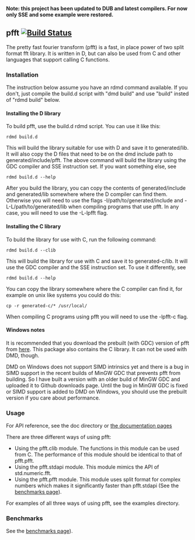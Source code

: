 **Note: this project has been updated to DUB and latest compilers. For now only SSE and some example were restored.**

## pfft [![Build Status](https://travis-ci.org/p0nce/pfft.svg?branch=master)](https://travis-ci.org/p0nce/pfft)

The pretty fast fourier transform (pfft) is a fast, in place power of two split format fft library. It is written in D, but can also be used from C and other languages that support calling C functions. 



### Installation 

The instruction below assume you have an rdmd command available. If you don't, just compile the build.d script with "dmd build" and use "build" insted of "rdmd build" below.

#### Installing the D library

To build pfft, use the build.d rdmd script. You can use it like this:

    rdmd build.d

This will build the library suitable for use with D and save it to generated/lib. It will also copy the D files that need to be on the dmd include path to generated/include/pfft. The above command will build the library using the GDC compiler and SSE instruction set. If you want something else, see

    rdmd build.d --help

After you build the library, you can copy the contents of generated/include and generated/lib somewhere where the D compiler can find them. Otherwise you will need to use the flags -I/path/to/generated/include and -L-L/path/to/generated/lib when compiling programs that use pfft. In any case, you will need to use the -L-lpfft flag.

#### Installing the C library

To build the library for use with C, run the following command:

    rdmd build.d --clib

This will build the library for use with C and save it to generated-c/lib. It will use the GDC compiler and the SSE instruction set. To use it differently,
see 

    rdmd build.d --help

You can copy the library somewhere where the C compiler can find it, for example on unix like systems you could do this:

    cp -r generated-c/* /usr/local/

When compiling C programs using pfft you will need to use the -lpfft-c flag.

#### Windows notes

It is recommended that you download the prebuilt (with GDC) version of pfft from [here](https://github.com/jerro/pfft/downloads). This package also contains the C library. It can not be used with DMD, though.

DMD on Windows does not support SIMD intrinsics yet and there is a bug in SIMD support in the recent builds of MinGW GDC that prevents pfft from building. So I have built a version with an older build of MinGW GDC and uploaded it to Github downloads page. Until the bug in MinGW GDC is fixed or SIMD support is added to DMD on Windows, you should use the prebuilt version if you care about performance.

### Usage

For API reference, see the doc directory or  [the documentation pages](http://jerro.github.com/pfft/doc/pfft.pfft.html)

There are three different ways of using pfft:

* Using the pfft.clib module. The functions in this module can be used from C.  The performance of this module should be identical to that of pfft.pfft.
* Using the pfft.stdapi module. This module mimics the API of std.numeric.fft.
* Using the pfft.pfft module. This module uses split format for complex numbers which makes it significantly faster than pfft.stdapi (See the [benchmarks page](http://jerro.github.com/pfft/benchmarks/)). 

For examples of all three ways of using pfft, see the examples directory.



### Benchmarks

See the [benchmarks page](http://jerro.github.com/pfft/benchmarks/)).
